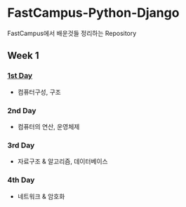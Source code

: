 # FastCampus-Python-Django

FastCampus에서 배운것들 정리하는 Repository

## Week 1
### [1st Day](Week-1/Day_1.md)
- 컴퓨터구성, 구조

### 2nd Day
- 컴퓨터의 연산, 운영체제

### 3rd Day
- 자료구조 & 알고리즘, 데이터베이스

### 4th Day
- 네트워크 & 암호화
